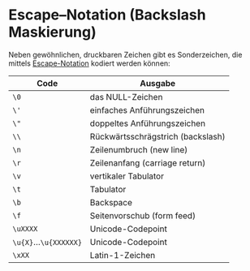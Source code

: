# Escape–Notation (Backslash Maskierung)

Neben gewöhnlichen, druckbaren Zeichen gibt es Sonderzeichen, die mittels [Escape-Notation](https://developer.mozilla.org/en-US/docs/Web/JavaScript/Reference/Regular_expressions/Character_escape) kodiert werden können:

| Code                 | Ausgabe                           |
| -------------------- | --------------------------------- |
| `\0`                 | das NULL-Zeichen                  |
| `\'`                 | einfaches Anführungszeichen       |
| `\"`                 | doppeltes Anführungszeichen       |
| `\\`                 | Rückwärtsschrägstrich (backslash) |
| `\n`                 | Zeilenumbruch (new line)          |
| `\r`                 | Zeilenanfang (carriage return)    |
| `\v`                 | vertikaler Tabulator              |
| `\t`                 | Tabulator                         |
| `\b`                 | Backspace                         |
| `\f`                 | Seitenvorschub (form feed)        |
| `\uXXXX`             | Unicode-Codepoint                 |
| `\u{X}`…`\u{XXXXXX}` | Unicode-Codepoint                 |
| `\xXX`               | Latin-1-Zeichen                   |
